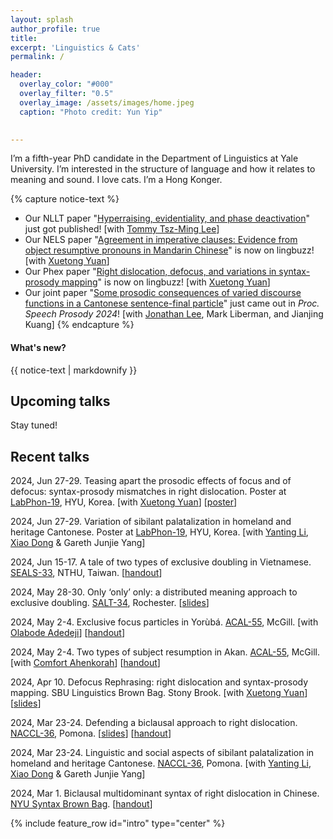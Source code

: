 ```yaml
---
layout: splash
author_profile: true
title:
excerpt: 'Linguistics & Cats'
permalink: /

header:
  overlay_color: "#000"
  overlay_filter: "0.5"
  overlay_image: /assets/images/home.jpeg
  caption: "Photo credit: Yun Yip"

  
---
```


I’m a fifth-year PhD candidate in the Department of Linguistics at Yale University. I’m interested in the structure of language and how it relates to meaning and sound. I love cats. I’m a Hong Konger.


{% capture notice-text %}
* Our NLLT paper "[Hyperraising, evidentiality, and phase deactivation](https://doi.org/10.1007/s11049-023-09604-2)" just got published! [with [Tommy Tsz-Ming Lee](https://tszminglee.github.io/)]
* Our NELS paper "[Agreement in imperative clauses: Evidence from object resumptive pronouns in Mandarin Chinese](https://lingbuzz.net/lingbuzz/008248)" is now on lingbuzz! [with [Xuetong Yuan](https://kathyuan28.github.io/)] 
* Our Phex paper "[Right dislocation, defocus, and variations in syntax-prosody mapping](https://ling.auf.net/lingbuzz/008179)" is now on lingbuzz! [with [Xuetong Yuan](https://kathyuan28.github.io/)]
* Our joint paper "[Some prosodic consequences of varied discourse functions in a Cantonese sentence-final particle](https://www.isca-archive.org/speechprosody_2024/lee24b_speechprosody.html)" just came out in *Proc. Speech Prosody 2024*! [with [Jonathan Lee](https://www.ling.upenn.edu/~jonhnlee/), Mark Liberman, and Jianjing Kuang]
{% endcapture %}

<div class="notice--info">
  <h4 class="no_toc">What's new?</h4>
  {{ notice-text | markdownify }}
</div>

## Upcoming talks
Stay tuned!

## Recent talks
2024, Jun 27-29. Teasing apart the prosodic effects of focus and of defocus: syntax-prosody mismatches in right dislocation. Poster at [LabPhon-19](https://labphon.org/labphon19/home), HYU, Korea. [with [Xuetong Yuan](https://kathyuan28.github.io/)] [[poster](https://kafai-yip.github.io/assets/docs/RD_LabPhon19_poster.pdf)]

2024, Jun 27-29. Variation of sibilant palatalization in homeland and heritage Cantonese. Poster at [LabPhon-19](https://labphon.org/labphon19/home), HYU, Korea. [with [Yanting Li](https://sites.google.com/uci.edu/yantingli/home), [Xiao Dong](https://ealc.indiana.edu/people/dong-xiao.html) & Gareth Junjie Yang]

2024, Jun 15-17. A tale of two types of exclusive doubling in Vietnamese. [SEALS-33](https://sites.google.com/view/seals33/home), NTHU, Taiwan. [[handout](https://kafai-yip.github.io/assets/docs/only_SEALS-33_handout.pdf)]

2024, May 28-30. Only ‘only’ only: a distributed meaning approach to exclusive doubling. [SALT-34](https://saltconf.github.io/salt34/), Rochester. [[slides](https://saltconf.github.io/salt34/presentation-materials/yip_only.pdf)]

2024, May 2-4. Exclusive focus particles in Yorùbá. [ACAL-55](https://acal55.mull-lab.org/), McGill. [with [
Olabode Adedeji](https://ling.yale.edu/people/olabode-adedeji)] [[handout](https://kafai-yip.github.io/assets/docs/ACAL-55_only_handout.pdf)]

2024, May 2-4. Two types of subject resumption in Akan. [ACAL-55](https://acal55.mull-lab.org/), McGill. [with [Comfort Ahenkorah](https://ling.yale.edu/people/comfort-ahenkorah)] [[handout](https://kafai-yip.github.io/assets/docs/ACAL-55_resumption_handout.pdf)]

2024, Apr 10. Defocus Rephrasing: right dislocation and syntax-prosody mapping. SBU Linguistics Brown Bag. Stony Brook. [with [Xuetong Yuan](https://kathyuan28.github.io/)] [[slides](https://kafai-yip.github.io/assets/docs/RD_StonyBrook_slides.pdf)]

2024, Mar 23-24. Defending a biclausal approach to right dislocation. [NACCL-36](https://www.pomona.edu/naccl-36), Pomona. [[slides](https://kafai-yip.github.io/assets/docs/RD_biclausal_NACCL-36_slides.pdf)] [[handout](https://kafai-yip.github.io/assets/docs/RD_biclausal_NACCL-36_handout.pdf)]

2024, Mar 23-24. Linguistic and social aspects of sibilant palatalization in homeland and heritage Cantonese. [NACCL-36](https://www.pomona.edu/naccl-36), Pomona. [with [Yanting Li](https://sites.google.com/uci.edu/yantingli/home), [Xiao Dong](https://ealc.indiana.edu/people/dong-xiao.html) & Gareth Junjie Yang]

2024, Mar 1. Biclausal multidominant syntax of right dislocation in Chinese. [NYU Syntax Brown Bag](https://sites.google.com/a/nyu.edu/nyusyntaxbrownbag/schedule?authuser=0). [[handout](https://kafai-yip.github.io/assets/docs/RD_multi_NYU_handout.pdf)]



{% include feature_row id="intro" type="center" %}
